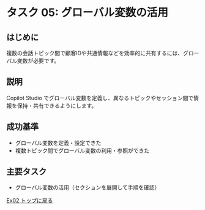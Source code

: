 # タスク 05: グローバル変数の活用

## はじめに
複数の会話トピック間で顧客IDや共通情報などを効率的に共有するには、グローバル変数が必要です。

## 説明
Copilot Studio でグローバル変数を定義し、異なるトピックやセッション間で情報を保持・共有できるようにします。

## 成功基準
- グローバル変数を定義・設定できた
- 複数トピック間でグローバル変数の利用・参照ができた

## 主要タスク
- グローバル変数の活用（セクションを展開して手順を確認）

[Ex02 トップに戻る](./Ex02.ja.md)
